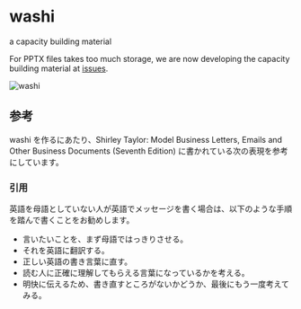 # washi
a capacity building material

For PPTX files takes too much storage, we are now developing the capacity building material at [issues](https://github.com/unvt/washi/issues/1).

![washi](https://unvt.github.io/washi/washi.png)

## 参考
washi を作るにあたり、Shirley Taylor: Model Business Letters, Emails and Other Business Documents (Seventh Edition) に書かれている次の表現を参考にしています。

### 引用
英語を母語としていない人が英語でメッセージを書く場合は、以下のような手順を踏んで書くことをお勧めします。

- 言いたいことを、まず母語ではっきりさせる。
- それを英語に翻訳する。
- 正しい英語の書き言葉に直す。
- 読む人に正確に理解してもらえる言葉になっているかを考える。
- 明快に伝えるため、書き直すところがないかどうか、最後にもう一度考えてみる。


